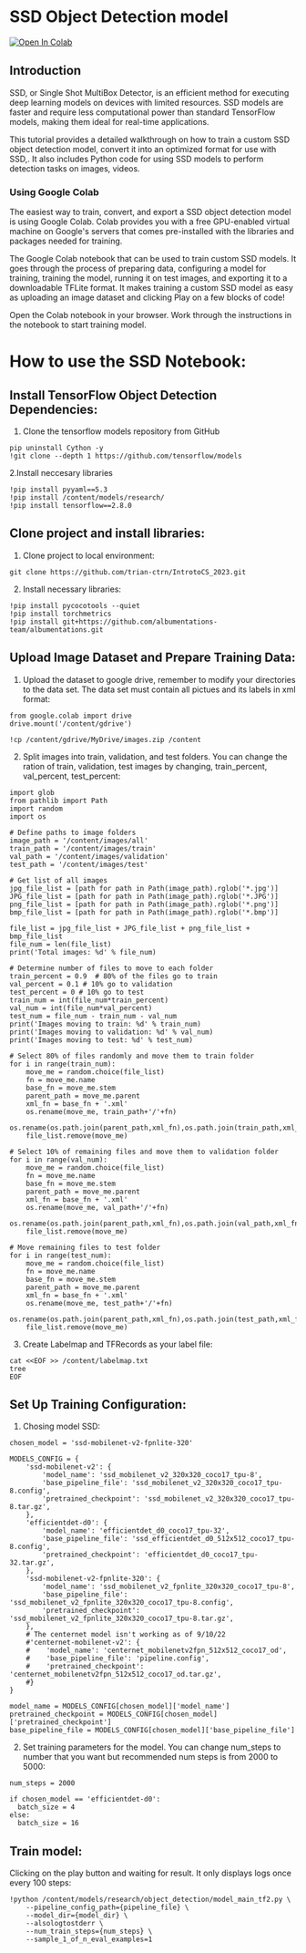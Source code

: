 # SSD Object Detection model 

<a href="https://github.com/trian-ctrn/IntrotoCS_2023/blob/master/SSD/SSD_train.ipynb" target="_parent"><img src="https://colab.research.google.com/assets/colab-badge.svg" alt="Open In Colab"/></a>

## Introduction
SSD, or Single Shot MultiBox Detector, is an efficient method for executing deep learning models on devices with limited resources. SSD models are faster and require less computational power than standard TensorFlow models, making them ideal for real-time applications.

This tutorial provides a detailed walkthrough on how to train a custom SSD object detection model, convert it into an optimized format for use with SSD,. It also includes Python code for using SSD models to perform detection tasks on images, videos.
### Using Google Colab

The easiest way to train, convert, and export a SSD object detection model is using Google Colab. Colab provides you with a free GPU-enabled virtual machine on Google's servers that comes pre-installed with the libraries and packages needed for training.

The Google Colab notebook that can be used to train custom SSD models. It goes through the process of preparing data, configuring a model for training, training the model, running it on test images, and exporting it to a downloadable TFLite format. It makes training a custom SSD model as easy as uploading an image dataset and clicking Play on a few blocks of code!

Open the Colab notebook in your browser. Work through the instructions in the notebook to start training model.

# How to use the SSD Notebook:
## Install TensorFlow Object Detection Dependencies:
1. Clone the tensorflow models repository from GitHub
```
pip uninstall Cython -y 
!git clone --depth 1 https://github.com/tensorflow/models
```
2.Install neccesary libraries
```
!pip install pyyaml==5.3
!pip install /content/models/research/
!pip install tensorflow==2.8.0
```
## Clone project and install libraries:
1. Clone project to local environment:
```
git clone https://github.com/trian-ctrn/IntrotoCS_2023.git
```
2. Install necessary libraries:
```
!pip install pycocotools --quiet
!pip install torchmetrics
!pip install git+https://github.com/albumentations-team/albumentations.git
```
## Upload Image Dataset and Prepare Training Data:
1. Upload the dataset to google drive, remember to modify your directories to the data set. The data set must contain all pictues and its labels in xml format:
```
from google.colab import drive
drive.mount('/content/gdrive')

!cp /content/gdrive/MyDrive/images.zip /content
```
2. Split images into train, validation, and test folders. You can change the ration of train, validation, test images by changing, train_percent, val_percent, test_percent:
```
import glob
from pathlib import Path
import random
import os

# Define paths to image folders
image_path = '/content/images/all'
train_path = '/content/images/train'
val_path = '/content/images/validation'
test_path = '/content/images/test'

# Get list of all images
jpg_file_list = [path for path in Path(image_path).rglob('*.jpg')]
JPG_file_list = [path for path in Path(image_path).rglob('*.JPG')]
png_file_list = [path for path in Path(image_path).rglob('*.png')]
bmp_file_list = [path for path in Path(image_path).rglob('*.bmp')]

file_list = jpg_file_list + JPG_file_list + png_file_list + bmp_file_list
file_num = len(file_list)
print('Total images: %d' % file_num)

# Determine number of files to move to each folder
train_percent = 0.9  # 80% of the files go to train
val_percent = 0.1 # 10% go to validation
test_percent = 0 # 10% go to test
train_num = int(file_num*train_percent)
val_num = int(file_num*val_percent)
test_num = file_num - train_num - val_num
print('Images moving to train: %d' % train_num)
print('Images moving to validation: %d' % val_num)
print('Images moving to test: %d' % test_num)

# Select 80% of files randomly and move them to train folder
for i in range(train_num):
    move_me = random.choice(file_list)
    fn = move_me.name
    base_fn = move_me.stem
    parent_path = move_me.parent
    xml_fn = base_fn + '.xml'
    os.rename(move_me, train_path+'/'+fn)
    os.rename(os.path.join(parent_path,xml_fn),os.path.join(train_path,xml_fn))
    file_list.remove(move_me)

# Select 10% of remaining files and move them to validation folder
for i in range(val_num):
    move_me = random.choice(file_list)
    fn = move_me.name
    base_fn = move_me.stem
    parent_path = move_me.parent
    xml_fn = base_fn + '.xml'
    os.rename(move_me, val_path+'/'+fn)
    os.rename(os.path.join(parent_path,xml_fn),os.path.join(val_path,xml_fn))
    file_list.remove(move_me)

# Move remaining files to test folder
for i in range(test_num):
    move_me = random.choice(file_list)
    fn = move_me.name
    base_fn = move_me.stem
    parent_path = move_me.parent
    xml_fn = base_fn + '.xml'
    os.rename(move_me, test_path+'/'+fn)
    os.rename(os.path.join(parent_path,xml_fn),os.path.join(test_path,xml_fn))
    file_list.remove(move_me)
```
3. Create Labelmap and TFRecords as your label file:
```
cat <<EOF >> /content/labelmap.txt
tree
EOF
```
##  Set Up Training Configuration:
1. Chosing model SSD:
```
chosen_model = 'ssd-mobilenet-v2-fpnlite-320'

MODELS_CONFIG = {
    'ssd-mobilenet-v2': {
        'model_name': 'ssd_mobilenet_v2_320x320_coco17_tpu-8',
        'base_pipeline_file': 'ssd_mobilenet_v2_320x320_coco17_tpu-8.config',
        'pretrained_checkpoint': 'ssd_mobilenet_v2_320x320_coco17_tpu-8.tar.gz',
    },
    'efficientdet-d0': {
        'model_name': 'efficientdet_d0_coco17_tpu-32',
        'base_pipeline_file': 'ssd_efficientdet_d0_512x512_coco17_tpu-8.config',
        'pretrained_checkpoint': 'efficientdet_d0_coco17_tpu-32.tar.gz',
    },
    'ssd-mobilenet-v2-fpnlite-320': {
        'model_name': 'ssd_mobilenet_v2_fpnlite_320x320_coco17_tpu-8',
        'base_pipeline_file': 'ssd_mobilenet_v2_fpnlite_320x320_coco17_tpu-8.config',
        'pretrained_checkpoint': 'ssd_mobilenet_v2_fpnlite_320x320_coco17_tpu-8.tar.gz',
    },
    # The centernet model isn't working as of 9/10/22
    #'centernet-mobilenet-v2': {
    #    'model_name': 'centernet_mobilenetv2fpn_512x512_coco17_od',
    #    'base_pipeline_file': 'pipeline.config',
    #    'pretrained_checkpoint': 'centernet_mobilenetv2fpn_512x512_coco17_od.tar.gz',
    #}
}

model_name = MODELS_CONFIG[chosen_model]['model_name']
pretrained_checkpoint = MODELS_CONFIG[chosen_model]['pretrained_checkpoint']
base_pipeline_file = MODELS_CONFIG[chosen_model]['base_pipeline_file']
```
2. Set training parameters for the model. You can change num_steps to number that you want but recommended num steps is from 2000 to 5000:
```
num_steps = 2000

if chosen_model == 'efficientdet-d0':
  batch_size = 4
else:
  batch_size = 16
```
## Train model:
Clicking on the play button and waiting for result. It only displays logs once every 100 steps:
```
!python /content/models/research/object_detection/model_main_tf2.py \
    --pipeline_config_path={pipeline_file} \
    --model_dir={model_dir} \
    --alsologtostderr \
    --num_train_steps={num_steps} \
    --sample_1_of_n_eval_examples=1
```
